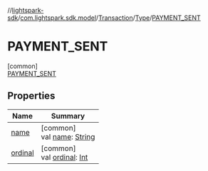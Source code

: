 //[lightspark-sdk](../../../../../index.md)/[com.lightspark.sdk.model](../../../index.md)/[Transaction](../../index.md)/[Type](../index.md)/[PAYMENT_SENT](index.md)

# PAYMENT_SENT

[common]\
[PAYMENT_SENT](index.md)

## Properties

| Name | Summary |
|---|---|
| [name](../-u-n-k-n-o-w-n/index.md#-372974862%2FProperties%2F-962664521) | [common]<br>val [name](../-u-n-k-n-o-w-n/index.md#-372974862%2FProperties%2F-962664521): [String](https://kotlinlang.org/api/latest/jvm/stdlib/kotlin/-string/index.html) |
| [ordinal](../-u-n-k-n-o-w-n/index.md#-739389684%2FProperties%2F-962664521) | [common]<br>val [ordinal](../-u-n-k-n-o-w-n/index.md#-739389684%2FProperties%2F-962664521): [Int](https://kotlinlang.org/api/latest/jvm/stdlib/kotlin/-int/index.html) |
